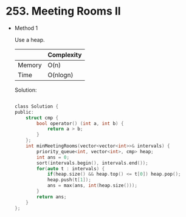 # 253. Meeting Rooms II 
- Method 1

    Use a heap.

    | |   Complexity  |
    | ----------- | ----------- | 
    |  Memory     | O(n) | 
    |      Time       |  O(nlogn) | 


    Solution:

    ``` h

    class Solution {
    public:
        struct cmp {
            bool operator() (int a, int b) {
                return a > b;
            }
        };
        int minMeetingRooms(vector<vector<int>>& intervals) {
            priority_queue<int, vector<int>, cmp> heap;
            int ans = 0;
            sort(intervals.begin(), intervals.end());
            for(auto t : intervals) {
                if(heap.size() && heap.top() <= t[0]) heap.pop();
                heap.push(t[1]);
                ans = max(ans, int(heap.size()));
            }
            return ans;
        }
    };

    ```

<!-- - Method 2

    This is another method.

    | |   Complexity  |
    | ----------- | ----------- | 
    |  Memory     | O(n) | 
    |      Time       |  O(n) | 


    Solution:

    ``` h



    ```

- Additional Knowledge:
       
    Here are some additional knowledge.



<br> -->